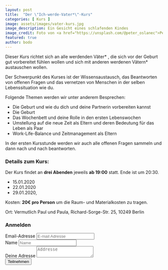 ```yaml
---
layout: post
title:  "Der \"Ich-werde-Vater*\"-Kurs"
categories: [ Kurs ]
image: assets/images/vater-kurs.jpg
image_description: Ein Gesicht eines schlafenden Kindes
image_credit: Foto von <a href="https://unsplash.com/@peter_oslanec">Peter Oslanec</a>
featured: true
author: bodo
---
```

Dieser Kurs richtet sich an alle werdenden Väter* , die sich vor der Geburt gut vorbereitet fühlen wollen und sich mit anderen werdenen Vätern* austauschen wollen. 

Der Schwerpunkt des Kurses ist der Wissensaustausch, das Beantworten von offenen Fragen und das vernetzen von Menschen in der selben Lebenssituation wie du.

Folgende Themen werden wir unter anderem Besprechen:

* Die Geburt und wie du dich und deine Partnerin vorbereiten kannst
* Die Geburt
* Das Wochenbett und deine Rolle in den ersten Lebenswochen
* Umstellung auf die neue Zeit als Eltern und deren Bedeutung für das Leben als Paar
* Work-Life-Balance und Zeitmanagement als Eltern

In der ersten Kursstunde werden wir auch alle offenen Fragen sammeln und dann
nach und nach beantworten.

### Details zum Kurs:

Der Kurs findet an **drei Abenden** jeweils **ab 19:00** statt. Ende ist um 20:30.

* 15.01.2020
* 22.01.2020
* 29.01.2020, 

Kosten: **20€ pro Person** um die Raum- und Materialkosten zu tragen.

Ort: Vermutlich Paul und Paula, Richard-Sorge-Str. 25, 10249 Berlin

### Anmelden

<form action="https://formsubmit.co/{{site.email}}" method="POST">
  <input type="hidden" name="kurs" value="vaterkurs">
  <input type="hidden" name="_replyto">

  <div class="form-group row">
    <div class="col-md-12">
      <label for="email">Email-Adresse</label>
      <input id="email" class="form-control" type="email" name="email" placeholder="E-mail Adresse" required="required">
    </div>
  </div>

  <div class="form-group row">
    <div class="col-md-12">
      <label for="name">Name</label>
      <input id="name" class="form-control" name="name" placeholder="Name" required="required">
    </div>
  </div>

  <div class="form-group row">
    <div class="col-md-12">
      <label for="postal">Deine Adresse</label>
      <textarea id="postal" class="form-control" name="address" placeholder="Addresse" required="required"></textarea>
    </div>
  </div>

  <input class="btn btn-success" type="submit" value="Teilnehmen">

</form>